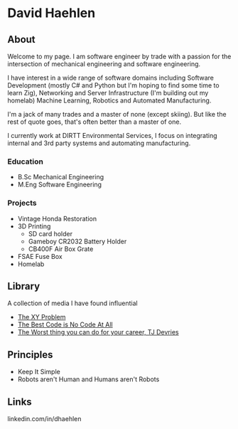 # David Haehlen

## About

Welcome to my page. I am software engineer by trade with a passion for the intersection of mechanical engineering and software engineering.

I have interest in a wide range of software domains including Software Development (mostly C# and Python but I'm hoping to find some time to learn Zig), Networking and Server Infrastructure (I'm building out my homelab) Machine Learning, Robotics and Automated Manufacturing.

I'm a jack of many trades and a master of none (except skiing). But like the rest of quote goes, that's often better than a master of one.

I currently work at DIRTT Environmental Services, I focus on integrating internal and 3rd party systems and automating manufacturing.

### Education

- B.Sc Mechanical Engineering
- M.Eng Software Engineering

### Projects

- Vintage Honda Restoration
- 3D Printing
  - SD card holder
  - Gameboy CR2032 Battery Holder
  - CB400F Air Box Grate
- FSAE Fuse Box
- Homelab

## Library

A collection of media I have found influential

- [The XY Problem](https://xyproblem.info/)
- [The Best Code is No Code At All](https://blog.codinghorror.com/the-best-code-is-no-code-at-all/)
- [The Worst thing you can do for your career, TJ Devries](https://www.youtube.com/watch?v=CVG6f1N0VT8&t=524s)

## Principles

- Keep It Simple
- Robots aren't Human and Humans aren't Robots

## Links

linkedin.com/in/dhaehlen
